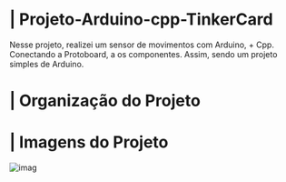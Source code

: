 # | Projeto-Arduino-cpp-TinkerCard
 
  Nesse projeto, realizei um sensor de movimentos com Arduino, + Cpp. Conectando a Protoboard, a os componentes. Assim, sendo um projeto simples de Arduino.

# | Organização do Projeto


# | Imagens do Projeto
  
![imag](https://github.com/user-attachments/assets/a318b6ee-bb10-40b8-add4-95fb8471fec1)
